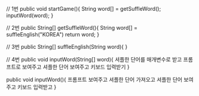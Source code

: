 // 1번
public void startGame(){
	String word[] = getSuffleWord();
	inputWord(word);
}

// 2번
public String[] getSuffleWord(){
	String word[] = suffleEnglish("KOREA")
	return word;
}

// 3번
public String[] suffleEnglish(String word){
}

// 4번
public void inputWord(String[] word){
	셔플한 단어를 매개변수로 받고
	프롬프트로 보여주고
	셔플한 단어 보여주고
	키보드 입력받기
}

public void inputWord(){
	프롬프트 보여주고
	셔플한 단어 가져오고
	셔플한 단어 보여주고
	키보드 입력받고
}









